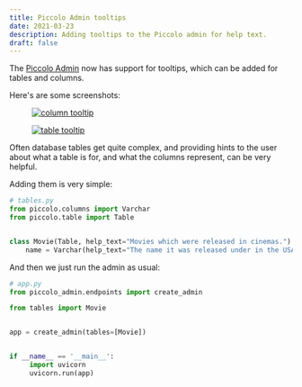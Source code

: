 ```yaml
---
title: Piccolo Admin tooltips
date: 2021-03-23
description: Adding tooltips to the Piccolo admin for help text.
draft: false
---
```



The [Piccolo Admin](https://github.com/piccolo-orm/piccolo_admin) now has support for tooltips, which can be added for tables and columns.

Here's are some screenshots:

<figure>
<a href="#" class="lightbox">
    <img src="/images/blog/piccolo-admin-tooltips/column_tooltip.png" class="small" alt="column tooltip" />
</a>
</figure>

<figure>
<a href="#" class="lightbox">
    <img src="/images/blog/piccolo-admin-tooltips/table_tooltip.png" class="small" alt="table tooltip" />
</a>
</figure>

Often database tables get quite complex, and providing hints to the user about what a table is for, and what the columns represent, can be very helpful.

Adding them is very simple:

```python
# tables.py
from piccolo.columns import Varchar
from piccolo.table import Table


class Movie(Table, help_text="Movies which were released in cinemas."):
    name = Varchar(help_text="The name it was released under in the USA.")

```

And then we just run the admin as usual:

```python
# app.py
from piccolo_admin.endpoints import create_admin

from tables import Movie


app = create_admin(tables=[Movie])


if __name__ == '__main__':
     import uvicorn
     uvicorn.run(app)
```
